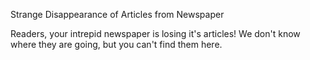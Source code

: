 Strange Disappearance of Articles from Newspaper

Readers, your intrepid newspaper is losing it's articles! We don't know where they are going, but you can't find them here.

